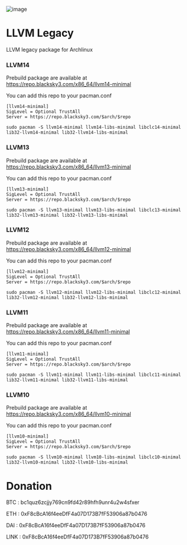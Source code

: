 ![image](https://user-images.githubusercontent.com/68618182/188527035-385752e7-fbd3-4865-abda-fdba4a804d99.png)

# LLVM Legacy

LLVM legacy package for Archlinux

### LLVM14

Prebuild package are available at https://repo.blacksky3.com/x86_64/llvm14-minimal

You can add this repo to your pacman.conf

    [llvm14-minimal]
    SigLevel = Optional TrustAll
    Server = https://repo.blacksky3.com/$arch/$repo

    sudo pacman -S llvm14-minimal llvm14-libs-minimal libclc14-minimal lib32-llvm14-minimal lib32-llvm14-libs-minimal

### LLVM13

Prebuild package are available at https://repo.blacksky3.com/x86_64/llvm13-minimal

You can add this repo to your pacman.conf

    [llvm13-minimal]
    SigLevel = Optional TrustAll
    Server = https://repo.blacksky3.com/$arch/$repo

    sudo pacman -S llvm13-minimal llvm13-libs-minimal libclc13-minimal lib32-llvm13-minimal lib32-llvm13-libs-minimal

### LLVM12

Prebuild package are available at https://repo.blacksky3.com/x86_64/llvm12-minimal

You can add this repo to your pacman.conf

    [llvm12-minimal]
    SigLevel = Optional TrustAll
    Server = https://repo.blacksky3.com/$arch/$repo

    sudo pacman -S llvm12-minimal llvm12-libs-minimal libclc12-minimal lib32-llvm12-minimal lib32-llvm12-libs-minimal

### LLVM11

Prebuild package are available at https://repo.blacksky3.com/x86_64/llvm11-minimal

You can add this repo to your pacman.conf

    [llvm11-minimal]
    SigLevel = Optional TrustAll
    Server = https://repo.blacksky3.com/$arch/$repo

    sudo pacman -S llvm11-minimal llvm11-libs-minimal libclc11-minimal lib32-llvm11-minimal lib32-llvm11-libs-minimal

### LLVM10

Prebuild package are available at https://repo.blacksky3.com/x86_64/llvm10-minimal

You can add this repo to your pacman.conf

    [llvm10-minimal]
    SigLevel = Optional TrustAll
    Server = https://repo.blacksky3.com/$arch/$repo

    sudo pacman -S llvm10-minimal llvm10-libs-minimal libclc10-minimal lib32-llvm10-minimal lib32-llvm10-libs-minimal

# Donation

BTC : bc1quz6zcjjy769cn9fd42r89hfh9unr4u2w4sfxer

ETH : 0xF8cBcA16f4eeDfF4a07D173B7fF53906a87b0476

DAI : 0xF8cBcA16f4eeDfF4a07D173B7fF53906a87b0476

LINK : 0xF8cBcA16f4eeDfF4a07D173B7fF53906a87b0476
